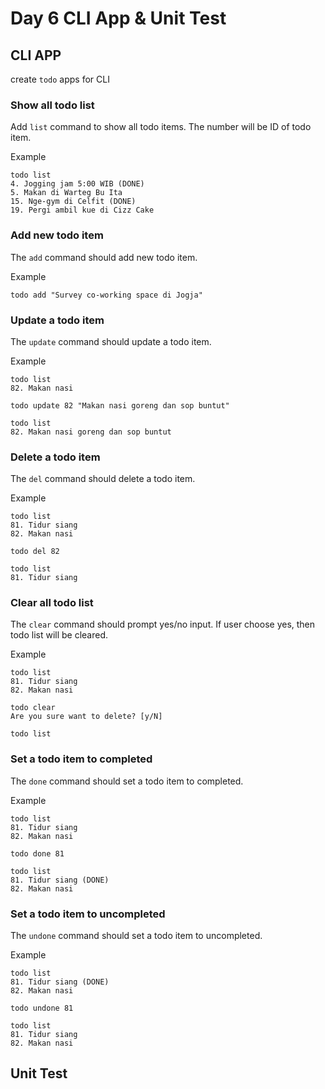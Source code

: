 # Day 6 CLI App & Unit Test

## CLI APP
create `todo` apps for CLI

### Show all todo list

Add `list` command to show all todo items. The number will be ID of todo item.

Example

```
todo list
4. Jogging jam 5:00 WIB (DONE)
5. Makan di Warteg Bu Ita
15. Nge-gym di Celfit (DONE)
19. Pergi ambil kue di Cizz Cake
```

### Add new todo item

The `add` command should add new todo item.

Example

```
todo add "Survey co-working space di Jogja"
```

### Update a todo item

The `update` command should update a todo item.

Example

```
todo list
82. Makan nasi

todo update 82 "Makan nasi goreng dan sop buntut"

todo list
82. Makan nasi goreng dan sop buntut
```

### Delete a todo item

The `del` command should delete a todo item.

Example

```
todo list
81. Tidur siang
82. Makan nasi

todo del 82

todo list
81. Tidur siang
```

### Clear all todo list

The `clear` command should prompt yes/no input.
If user choose yes, then todo list will be cleared.

Example

```
todo list
81. Tidur siang
82. Makan nasi

todo clear
Are you sure want to delete? [y/N]

todo list
```

### Set a todo item to completed

The `done` command should set a todo item to completed.

Example

```
todo list
81. Tidur siang
82. Makan nasi

todo done 81

todo list
81. Tidur siang (DONE)
82. Makan nasi
```

### Set a todo item to uncompleted

The `undone` command should set a todo item to uncompleted.

Example

```
todo list
81. Tidur siang (DONE)
82. Makan nasi

todo undone 81

todo list
81. Tidur siang
82. Makan nasi
```

## Unit Test

